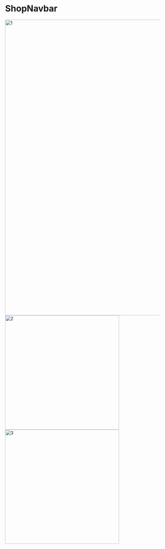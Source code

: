 ﻿# ShopNavbar
<img width="960" alt="1" src="https://user-images.githubusercontent.com/96357374/230470955-004d67cf-cb6b-4e4b-94a5-26f99d8ed11b.png">
<img width="371" alt="2" src="https://user-images.githubusercontent.com/96357374/230470964-e709155c-aa6a-4715-80e6-20b5aeae5b01.png">
<img width="371" alt="3" src="https://user-images.githubusercontent.com/96357374/230470970-43b285f3-1b63-4ad7-a526-cac49dab3791.png">
